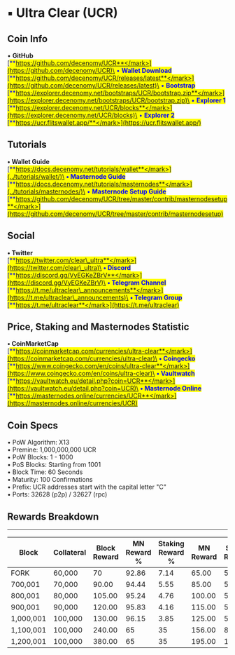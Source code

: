 # ▪ Ultra Clear (UCR)

## Coin Info

• **GitHub**\
[<mark style="color:blue;">**https://github.com/decenomy/UCR**</mark>](https://github.com/decenomy/UCR)\
• **Wallet Download**\
[<mark style="color:blue;">**https://github.com/decenomy/UCR/releases/latest**</mark>](https://github.com/decenomy/UCR/releases/latest)\
• **Bootstrap**\
[<mark style="color:blue;">**https://explorer.decenomy.net/bootstraps/UCR/bootstrap.zip**</mark>](https://explorer.decenomy.net/bootstraps/UCR/bootstrap.zip)\
• **Explorer 1** \
[<mark style="color:blue;">**https://explorer.decenomy.net/UCR/blocks**</mark>](https://explorer.decenomy.net/UCR/blocks)\
• **Explorer 2**\
[<mark style="color:blue;">**https://ucr.flitswallet.app/**</mark>](https://ucr.flitswallet.app/)

## Tutorials

**• Wallet Guide**\
[<mark style="color:blue;">**https://docs.decenomy.net/tutorials/wallet**</mark>](../tutorials/wallet/)\
**• Masternode Guide**\
[<mark style="color:blue;">**https://docs.decenomy.net/tutorials/masternodes**</mark>](../tutorials/masternodes/)\
• **Masternode Setup Guide**\
[<mark style="color:blue;">**https://github.com/decenomy/UCR/tree/master/contrib/masternodesetup**</mark>](https://github.com/decenomy/UCR/tree/master/contrib/masternodesetup)

## Social

**• Twitter**\
[<mark style="color:blue;">**https://twitter.com/clear\_ultra**</mark>](https://twitter.com/clear\_ultra)\
**• Discord**\
[<mark style="color:blue;">**https://discord.gg/VyEGKeZBrV**</mark>](https://discord.gg/VyEGKeZBrV)\
**• Telegram Channel**\
[<mark style="color:blue;">**https://t.me/ultraclear\_announcements**</mark>](https://t.me/ultraclear\_announcements)\
**• Telegram Group**\
[<mark style="color:blue;">**https://t.me/ultraclear**</mark>](https://t.me/ultraclear)

## Price, Staking and Masternodes Statistic

**• CoinMarketCap**\
[<mark style="color:blue;">**https://coinmarketcap.com/currencies/ultra-clear**</mark>](https://coinmarketcap.com/currencies/ultra-clear)\
**• Coingecko**\
[<mark style="color:blue;">**https://www.coingecko.com/en/coins/ultra-clear**</mark>](https://www.coingecko.com/en/coins/ultra-clear)\
**• Vaultwatch**\
[<mark style="color:blue;">**https://vaultwatch.eu/detail.php?coin=UCR**</mark>](https://vaultwatch.eu/detail.php?coin=UCR)\
**• Masternode Online**\
[<mark style="color:blue;">**https://masternodes.online/currencies/UCR**</mark>](https://masternodes.online/currencies/UCR)

## Coin Specs

• PoW Algorithm: X13\
• Premine: 1,000,000,000 UCR\
• PoW Blocks: 1 - 1000\
• PoS Blocks: Starting from 1001\
• Block Time: 60 Seconds\
• Maturity: 100 Confirmations\
• Prefix: UCR addresses start with the capital letter "C"\
• Ports: 32628 (p2p) / 32627 (rpc)

## Rewards Breakdown

***

| Block     | Collateral | Block Reward | MN Reward % | Staking Reward % | MN Reward | Staker Reward |
| --------- | ---------- | ------------ | ----------- | ---------------- | --------- | ------------- |
| FORK      | 60,000     | 70           | 92.86       | 7.14             | 65.00     | 5.00          |
| 700,001   | 70,000     | 90.00        | 94.44       | 5.55             | 85.00     | 5.00          |
| 800,001   | 80,000     | 105.00       | 95.24       | 4.76             | 100.00    | 5.00          |
| 900,001   | 90,000     | 120.00       | 95.83       | 4.16             | 115.00    | 5.00          |
| 1,000,001 | 100,000    | 130.00       | 96.15       | 3.85             | 125.00    | 5.00          |
| 1,100,001 | 100,000    | 240.00       | 65          | 35               | 156.00    | 84.00         |
| 1,200,001 | 100,000    | 380.00       | 65          | 35               | 195.00    | 105.00        |
